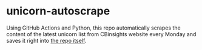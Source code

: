 # unicorn-autoscrape
Using GitHub Actions and Python, this repo automatically scrapes the content of the latest unicorn list from CBinsights website every Monday 
and saves it right into [the repo itself](https://github.com/Hiromisa/unicorn-autoscrape/blob/main/UnicornList.csv).
